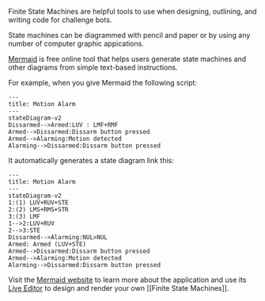 Finite State Machines are helpful tools to use when designing, outlining, and writing code for challenge bots.

State machines can be diagrammed with pencil and paper or by using any number of computer graphic appications.

[Mermaid](https://mermaid.js.org/) is  free online tool that helps users generate state machines and other diagrams from simple text-based instructions.

For example, when you give Mermaid the following script:
```
---
title: Motion Alarm
---
stateDiagram-v2
Dissarmed-->Armed:LUV : LMF+RMF
Armed-->Dissarmed:Dissarm button pressed
Armed-->Alarming:Motion detected
Alarming-->Dissarmed:Dissarm button pressed
```

It automatically generates a state diagram link this:
```mermaid
---
title: Motion Alarm
---
stateDiagram-v2
1:(1) LUV+RUV+STE
2:(2) LMS+RMS+STR
3:(3) LMF
1-->2:LUV+RUV
2-->3:STE
Dissarmed-->Alarming:NUL>NUL
Armed: Armed (LUV+STE)
Armed-->Dissarmed:Dissarm button pressed
Armed-->Alarming:Motion detected
Alarming-->Dissarmed:Dissarm button pressed
```

Visit the [Mermaid website](https://mermaid.js.org/) to learn more about the application and use its [Live Editor](https://mermaid.live/edit#pako:eNplkbFuwzAMRH9FULfCBoKMGjq06dil6VZ1YCw6FiKLgUTbNYL8e2XLgANXE_F4uiPIm6zIoFQyMjAeLJwDtGW_116k9_38I8ryRRzZOpfRXM4wNbfog3rrz0p8YeTcy2Q1UeITuQv-X_ctQGwyncs1IsPKQYwHrIUnXr7Vk9_QWMaNpKUeW_QsavJcRh4dKsvgbLURnsC8gnnvZ-3k9lTvdkVFjkI2LmaHAe25YXUiZ4rIgS5YDtZwo_bX3wWoEZ2jYZr2IWNZzUOM9rKQLYYWrElbv01iLblJ82qpUmkgXLTU_p500DEdR19JxaHDQnZXsx4pw_sf7haVrQ) to design and render your own [[Finite State Machines]].